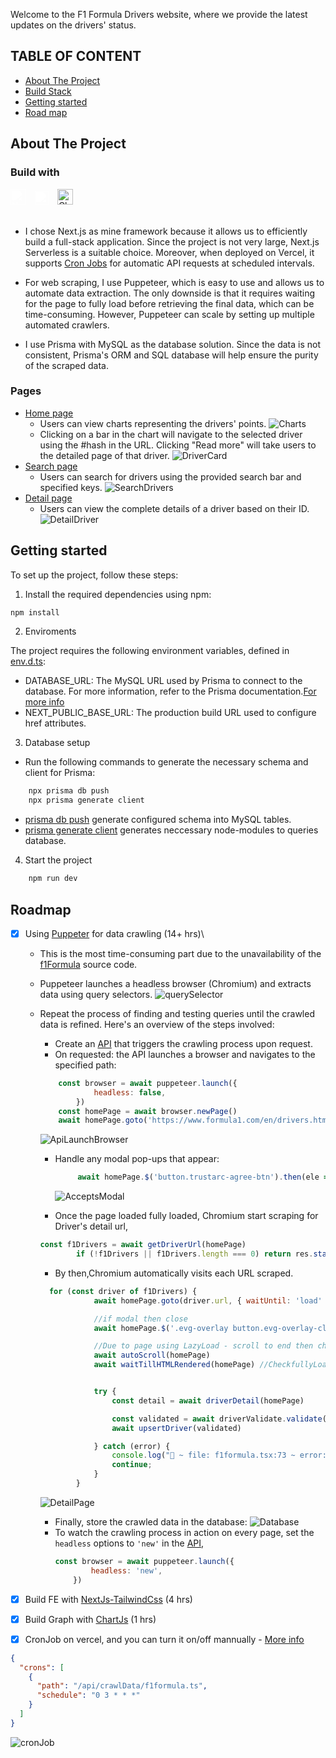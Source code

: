 Welcome to the F1 Formula Drivers website, where we provide the latest updates on the drivers' status.

## TABLE OF CONTENT

- [About The Project](#about-the-project)
- [Build Stack](#build-with)
- [Getting started](#getting-started)
- [Road map](#roadmap)

## About The Project

### Build with

<img alt='NextJs' width='25px' style="filter: brightness(0) invert(1); padding-right:10px;" src="https://cdn.jsdelivr.net/gh/devicons/devicon/icons/nextjs/nextjs-line.svg" />
<img alt="Prisma" width='22px' style="filter: brightness(0) invert(1); padding-right:10px;" src='./README/prisma_icon.png'>
<img alt="ChartJs" width='25px' style="padding-right:10px;" src='https://scicoding.com/content/images/2021/09/chartjs-logo-1.svg'>

<br/>
<br/>

- I chose Next.js as mine framework because it allows us to efficiently build a full-stack application. Since the project is not very large, Next.js Serverless is a suitable choice. Moreover, when deployed on Vercel, it supports [Cron Jobs](https://vercel.com/blog/cron-jobs) for automatic API requests at scheduled intervals.

- For web scraping, I use Puppeteer, which is easy to use and allows us to automate data extraction. The only downside is that it requires waiting for the page to fully load before retrieving the final data, which can be time-consuming. However, Puppeteer can scale by setting up multiple automated crawlers.

- I use Prisma with MySQL as the database solution. Since the data is not consistent, Prisma's ORM and SQL database will help ensure the purity of the scraped data.

### Pages

- [Home page](https://f1fomula.vercel.app/)
  - Users can view charts representing the drivers' points.
    ![Charts](/README/chartByPoints.png)
  - Clicking on a bar in the chart will navigate to the selected driver using the #hash in the URL. Clicking "Read more" will take users to the detailed page of that driver.
    ![DriverCard](/README/allDrivers.png)
- [Search page](https://f1fomula.vercel.app/search)
  - Users can search for drivers using the provided search bar and specified keys.
    ![SearchDrivers](/README/searchPage.png)
- [Detail page](https://f1fomula.vercel.app/0031176d-0554-45dc-a03b-6b69e91f7a40)
  - Users can view the complete details of a driver based on their ID.
    ![DetailDriver](/README/detailPage.png)

## Getting started

To set up the project, follow these steps:

1. Install the required dependencies using npm:

```sh
npm install
```

2. Enviroments

The project requires the following environment variables, defined in [env.d.ts](/next-env.d.ts):

- DATABASE_URL: The MySQL URL used by Prisma to connect to the database. For more information, refer to the Prisma documentation.[For more info](https://www.prisma.io/docs/getting-started/setup-prisma/add-to-existing-project/relational-databases/connect-your-database-typescript-planetscale#connecting-your-database)
- NEXT_PUBLIC_BASE_URL: The production build URL used to configure href attributes.

3. Database setup

- Run the following commands to generate the necessary schema and client for Prisma:

```sh
    npx prisma db push
    npx prisma generate client
```

- [prisma db push](/prisma/schema.prisma) generate configured schema into MySQL tables.
- [prisma generate client](https://www.prisma.io/docs/getting-started/setup-prisma/start-from-scratch/relational-databases/querying-the-database-typescript-postgresql) generates neccessary node-modules to queries database.

4. Start the project

```sh
    npm run dev
```

## Roadmap

- [x] Using [Puppeter](https://pptr.dev/) for data crawling (14+ hrs)\

  - This is the most time-consuming part due to the unavailability of the [f1Formula](https://www.formula1.com/en/drivers.html) source code.
  - Puppeteer launches a headless browser (Chromium) and extracts data using query selectors.
    ![querySelector](/README/findQueries.png)

  - Repeat the process of finding and testing queries until the crawled data is refined. Here's an overview of the steps involved:

    - Create an [API](/src/pages/api/crawlData/f1formula.ts) that triggers the crawling process upon request.
    - On requested: the API launches a browser and navigates to the specified path:

    ```Javascript
        const browser = await puppeteer.launch({
                headless: false,
            })
        const homePage = await browser.newPage()
        await homePage.goto('https://www.formula1.com/en/drivers.html', { waitUntil: 'networkidle2' })
    ```

    ![ApiLaunchBrowser](/README/lauchChromium.png)

    - Handle any modal pop-ups that appear:

      ```Javascript
           await homePage.$('button.trustarc-agree-btn').then(ele => ele?.click())
      ```

      ![AcceptsModal](/README/acceptCookies.png)

    - Once the page loaded fully loaded, Chromium start scraping for Driver's detail url,

    ```Javascript
    const f1Drivers = await getDriverUrl(homePage)
            if (!f1Drivers || f1Drivers.length === 0) return res.status(400).json({ message: "No drivers found" })
    ```

    - By then,Chromium automatically visits each URL scraped.

    ```Javascript
      for (const driver of f1Drivers) {
                await homePage.goto(driver.url, { waitUntil: 'load' })

                //if modal then close
                await homePage.$('.evg-overlay button.evg-overlay-close').then(ele => ele?.click())

                //Due to page using LazyLoad - scroll to end then check all networks all fetched
                await autoScroll(homePage)
                await waitTillHTMLRendered(homePage) //CheckfullyLoaded


                try {
                    const detail = await driverDetail(homePage)

                    const validated = await driverValidate.validate({ ...driver, ...detail }, { stripUnknown: true })
                    await upsertDriver(validated)

                } catch (error) {
                    console.log("🚀 ~ file: f1formula.tsx:73 ~ error:", error)
                    continue;
                }
            }
    ```

    ![DetailPage](/README/detailPageChromium.png)

    - Finally, store the crawled data in the database:
      ![Database](/README/dataBase.png)
    - To watch the crawling process in action on every page, set the `headless` options to `'new'` in the [API](/src/pages/api/crawlData/f1formula.ts),
      ```Javascript
      const browser = await puppeteer.launch({
              headless: 'new',
          })
      ```

- [x] Build FE with [NextJs-TailwindCss](#pages) (4 hrs)
- [x] Build Graph with [ChartJs](#pages) (1 hrs)
- [x] CronJob on vercel, and you can turn it on/off mannually - [More info](#https://vercel.com/docs/cron-jobs#cron-expressions)

```Json
{
  "crons": [
    {
      "path": "/api/crawlData/f1formula.ts",
      "schedule": "0 3 * * *"
    }
  ]
}
```

![cronJob](/README/cronJob.png)
